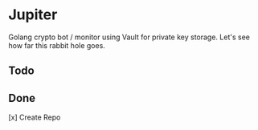 # Jupiter

Golang crypto bot / monitor using Vault for private key storage.
Let's see how far this rabbit hole goes.

## Todo

## Done

[x] Create Repo
